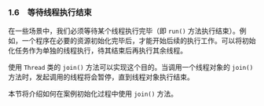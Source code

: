 ### 1.6　等待线程执行结束

在一些场景中，我们必须等待某个线程执行完毕（即 `run()` 方法执行结束）。例如，一个程序在必要的资源初始化完毕后，才能开始后续的执行工作。可以将初始化任务作为单独的线程执行，待其结束后再执行其余线程。

使用 `Thread` 类的 `join()` 方法可以实现这个目的。当调用一个线程对象的 `join()` 方法时，发起调用的线程将会暂停，直到线程对象执行结束。

本节将介绍如何在案例初始化过程中使用 `join()` 方法。

